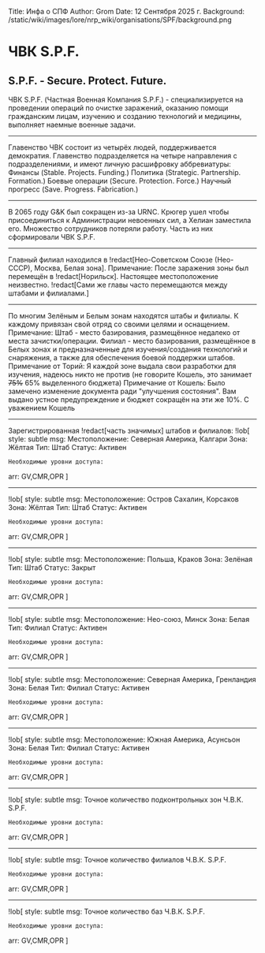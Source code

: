 Title: Инфа о СПФ
Author: Grom
Date: 12 Сентября 2025 г.
Background: /static/wiki/images/lore/nrp_wiki/organisations/SPF/background.png

# ЧВК S.P.F.

## S.P.F. - Secure. Protect. Future.

ЧВК S.P.F. (Частная Военная Компания S.P.F.) - специализируется на проведении операций по очистке заражений, оказанию помощи гражданским лицам, изучению и созданию технологий и медицины, выполняет наемные военные задачи.

---

Главенство ЧВК состоит из четырёх людей, поддерживается демократия.
Главенство подразделяется на четыре направления с подразделениями, и имеют личную расшифровку аббревиатуры:
Финансы (Stable. Projects. Funding.)
Политика (Strategic. Partnership. Formation.)
Боевые операции (Secure. Protection. Force.)
Научный прогресс (Save. Progress. Fabrication.)

---

В 2065 году G&K был сокращен из-за URNC. Крюгер ушел чтобы присоединиться к Администрации невоенных сил, а Хелиан заместила его. Множество сотрудников потеряли работу. Часть из них сформировали ЧВК S.P.F.

---

Главный филиал находился в !redact[Нео-Советском Союзе (Нео-СССР), Москва, Белая зона].
Примечание: После заражения зоны был перемещён в !redact[Норильск]. Настоящее местоположение неизвестно. !redact[Сами же главы часто перемещаются между штабами и филиалами.]

---

По многим Зелёным и Белым зонам находятся штабы и филиалы. К каждому привязан свой отряд со своими целями и оснащением.
Примечание: Штаб - место базирования, размещённое недалеко от места зачистки/операции. Филиал - место базирования, размещённое в Белых зонах и предназначенные для изучения/создания технологий и снаряжения, а также для обеспечения боевой поддержки штабов.
Примечание от Торий: Я каждой зоне выдала свои разработки для изучения, надеюсь никто не против (не говорите Кошель, это занимает ~~75%~~ 65% выделенного бюджета)
Примечание от Кошель: Было замечено изменение документа ради "улучшения состояния". Вам выдано устное предупреждение и бюджет сокращён на эти же 10%. С уважением Кошель

---

Зарегистрированная !redact[часть значимых] штабов и филиалов:
!lob[
style: subtle
msg: Местоположение: Северная Америка, Калгари
    Зона: Жёлтая
    Тип: Штаб
    Статус: Активен

    Необходимые уровни доступа:
arr: GV,CMR,OPR
]

---

!lob[
style: subtle
msg: Местоположение: Остров Сахалин, Корсаков
    Зона: Жёлтая
    Тип: Штаб
    Статус: Активен

    Необходимые уровни доступа:
arr: GV,CMR,OPR
]

---

!lob[
style: subtle
msg: Местоположение: Польша, Краков
    Зона: Зелёная
    Тип: Штаб
    Статус: Закрыт

    Необходимые уровни доступа:
arr: GV,CMR,OPR
]

---

!lob[
style: subtle
msg: Местоположение: Нео-союз, Минск
    Зона: Белая
    Тип: Филиал
    Статус: Активен

    Необходимые уровни доступа:
arr: GV,CMR,OPR
]

---

!lob[
style: subtle
msg: Местоположение: Северная Америка, Гренландия
    Зона: Белая
    Тип: Филиал
    Статус: Активен

    Необходимые уровни доступа:
arr: GV,CMR,OPR
]

---

!lob[
style: subtle
msg: Местоположение: Южная Америка, Асунсьон
    Зона: Белая
    Тип: Филиал
    Статус: Активен

    Необходимые уровни доступа:
arr: GV,CMR,OPR
]

---

!lob[
style: subtle
msg: Точное количество подконтрольных зон Ч.В.К. S.P.F.

    Необходимые уровни доступа:
arr: GV,CMR,OPR
]

---

!lob[
style: subtle
msg: Точное количество филиалов Ч.В.К. S.P.F.

    Необходимые уровни доступа:
arr: GV,CMR,OPR
]

---

!lob[
style: subtle
msg: Точное количество баз Ч.В.К. S.P.F.

    Необходимые уровни доступа:
arr: GV,CMR,OPR
]
